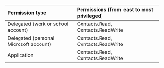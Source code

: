 |Permission type      | Permissions (from least to most privileged)              |
|:--------------------|:---------------------------------------------------------|
|Delegated (work or school account)      |   Contacts.Read, Contacts.ReadWrite           |
|Delegated (personal Microsoft account)      |   Contacts.Read, Contacts.ReadWrite            |
|Application      |    Contacts.Read, Contacts.ReadWrite           |